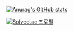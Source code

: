 [![Anurag's GitHub stats](https://github-readme-stats.vercel.app/api?username=dev-splin)](https://github.com/anuraghazra/github-readme-stats)

[![Solved.ac
프로필](http://mazassumnida.wtf/api/v2/generate_badge?boj=splin)](https://solved.ac/splin)
